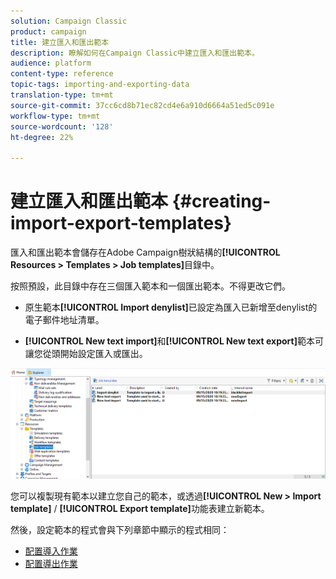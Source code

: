```yaml
---
solution: Campaign Classic
product: campaign
title: 建立匯入和匯出範本
description: 瞭解如何在Campaign Classic中建立匯入和匯出範本。
audience: platform
content-type: reference
topic-tags: importing-and-exporting-data
translation-type: tm+mt
source-git-commit: 37cc6cd8b71ec82cd4e6a910d6664a51ed5c091e
workflow-type: tm+mt
source-wordcount: '128'
ht-degree: 22%

---
```



# 建立匯入和匯出範本 {#creating-import-export-templates}

匯入和匯出範本會儲存在Adobe Campaign樹狀結構的&#x200B;**[!UICONTROL Resources > Templates > Job templates]**&#x200B;目錄中。

按照預設，此目錄中存在三個匯入範本和一個匯出範本。不得更改它們。

* 原生範本&#x200B;**[!UICONTROL Import denylist]**&#x200B;已設定為匯入已新增至denylist的電子郵件地址清單。

* **[!UICONTROL New text import]**&#x200B;和&#x200B;**[!UICONTROL New text export]**&#x200B;範本可讓您從頭開始設定匯入或匯出。

![](assets/s_ncs_user_export_wizard_template_create.png)

您可以複製現有範本以建立您自己的範本，或透過&#x200B;**[!UICONTROL New > Import template]** / **[!UICONTROL Export template]**&#x200B;功能表建立新範本。

然後，設定範本的程式會與下列章節中顯示的程式相同：

* [配置導入作業](../../platform/using/executing-import-jobs.md)
* [配置導出作業](../../platform/using/executing-export-jobs.md)
